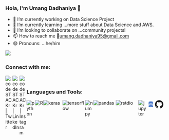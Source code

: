 ### Hola, I'm Umang Dadhaniya 👋



- 🔭 I’m currently working on Data Science Project
- 🌱 I’m currently learning ...more stuff about Data Science and AWS.
- 👯 I’m looking to collaborate on ...community projects!
- 📫 How to reach me 📧umang.dadhaniya95@gmail.com 
- 😄 Pronouns: ...he/him
 
<img src='https://github-readme-stats.vercel.app/api?username=umangdadhaniya&&show_icons=true&title_color=ffffff&icon_color=bb2acf&text_color=daf7dc&bg_color=151515'>

### Connect with me:


[<img align="left" alt="codeSTACKr | Twitter" width="22px" src="https://cdn.jsdelivr.net/npm/simple-icons@v3/icons/twitter.svg" />][twitter]
[<img align="left" alt="codeSTACKr | LinkedIn" width="22px" src="https://cdn.jsdelivr.net/npm/simple-icons@v3/icons/linkedin.svg" />][linkedin]
[<img align="left" alt="codeSTACKr | Instagram" width="22px" src="https://cdn.jsdelivr.net/npm/simple-icons@v3/icons/instagram.svg" />][instagram]

<br />

### Languages and Tools:

<img align="left" alt="python" width="26px" src="https://upload.wikimedia.org/wikipedia/commons/thumb/c/c3/Python-logo-notext.svg/1200px-Python-logo-notext.svg.png" />

<img align="left" alt="R" width="26px" src="https://www.r-project.org/Rlogo.png" />

<img align="left" alt="keras" width="60px" src="https://keras.io/img/logo.png" />

<img align="left" alt="tensorflow" width="70px" src="https://www.gstatic.com/devrel-devsite/prod/vf0396724755d04dbab75050e6812ced8fb2ab11d424163deba5826536b4b1964/tensorflow/images/lockup.svg?dcb_=0.4953277912207017" />

<img align="left" alt="numpy" width="26px" src="https://numpy.org/images/logos/numpy.svg" />

<img align="left" alt="pandas" width="70px" src="https://pandas.pydata.org/static/img/pandas.svg" />

<img align="left" alt="rstdio" width="70px" src="https://d33wubrfki0l68.cloudfront.net/1ac3f0e3753f18c7e2a8893957d1841fba1e3d08/48a33/wp-content/uploads/2018/10/rstudio-logo-flat.png" />

<img align="left" alt="jupyter" width="26px" src="https://jupyter.org/assets/main-logo.svg" />

<img align="left" alt="SQL" width="26px" src="https://raw.githubusercontent.com/github/explore/80688e429a7d4ef2fca1e82350fe8e3517d3494d/topics/sql/sql.png" />

<img align="left" alt="GitHub" width="26px" src="https://raw.githubusercontent.com/github/explore/78df643247d429f6cc873026c0622819ad797942/topics/github/github.png" />




<br />
<br />

[website]: https://codeSTACKr.com
[course]: http://vsCodeHero.com
[twitter]: https://twitter.com/UmangDadhaniya3
[youtube]: https://youtube.com/codeSTACKr
[instagram]: https://www.instagram.com/umang___dadhaniya/
[linkedin]: https://www.linkedin.com/in/umang-dadhaniya-958640150/
[webdevplaylist]: https://www.youtube.com/playlist?list=PLkwxH9e_vrAJ0WbEsFA9W3I1W-g_BTsbt
[jsplaylist]: https://www.youtube.com/playlist?list=PLkwxH9e_vrALRJKu7wfXby3MKeflhTu6B
[cssplaylist]: https://www.youtube.com/playlist?list=PLkwxH9e_vrALSdvZuEh6gqQdmDoDIoqz4
[reactplaylist]: https://www.youtube.com/playlist?list=PLkwxH9e_vrAK4TdffpxKY3QGyHCpxFcQ0


